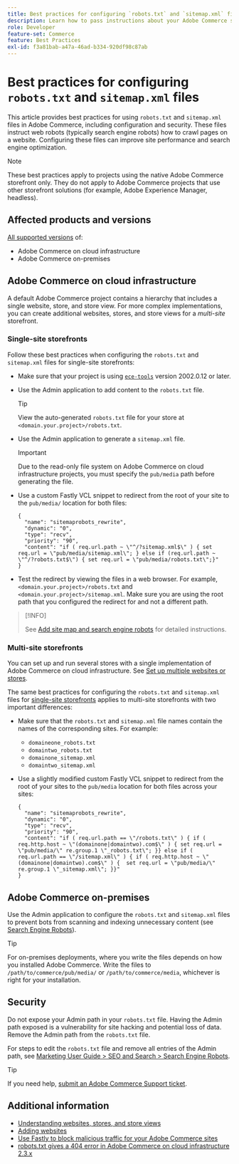 ```yaml
---
title: Best practices for configuring `robots.txt` and `sitemap.xml` files
description: Learn how to pass instructions about your Adobe Commerce site to web crawlers.
role: Developer
feature-set: Commerce
feature: Best Practices
exl-id: f3a81bab-a47a-46ad-b334-920df98c87ab
---
```

# Best practices for configuring `robots.txt` and `sitemap.xml` files

This article provides best practices for using `robots.txt` and `sitemap.xml` files in Adobe Commerce, including configuration and security. These files instruct web robots (typically search engine robots) how to crawl pages on a website. Configuring these files can improve site performance and search engine optimization.

>[!NOTE]
>
>These best practices apply to projects using the native Adobe Commerce storefront only. They do not apply to Adobe Commerce projects that use other storefront solutions (for example, Adobe Experience Manager, headless).

## Affected products and versions

[All supported versions](../../../release/versions.md) of:

- Adobe Commerce on cloud infrastructure
- Adobe Commerce on-premises

## Adobe Commerce on cloud infrastructure

A default Adobe Commerce project contains a hierarchy that includes a single website, store, and store view. For more complex implementations, you can create additional websites, stores, and store views for a _multi-site_ storefront.

### Single-site storefronts

Follow these best practices when configuring the `robots.txt` and `sitemap.xml` files for single-site storefronts:

- Make sure that your project is using [`ece-tools`](https://devdocs.magento.com/cloud/release-notes/ece-release-notes.html) version 2002.0.12 or later.
- Use the Admin application to add content to the `robots.txt` file.

  >[!TIP]
  >
  >View the auto-generated `robots.txt` file for your store at `<domain.your.project>/robots.txt`.

- Use the Admin application to generate a `sitemap.xml` file.

  >[!IMPORTANT]
  >
  >Due to the read-only file system on Adobe Commerce on cloud infrastructure projects, you must specify the `pub/media` path before generating the file.

- Use a custom Fastly VCL snippet to redirect from the root of your site to the `pub/media/` location for both files:

   ```vcl
   {
     "name": "sitemaprobots_rewrite",
     "dynamic": "0",
     "type": "recv",
     "priority": "90",
     "content": "if ( req.url.path ~ \"^/?sitemap.xml$\" ) { set req.url = \"pub/media/sitemap.xml\"; } else if (req.url.path ~ \"^/?robots.txt$\") { set req.url = \"pub/media/robots.txt\";}"
   }
   ```

- Test the redirect by viewing the files in a web browser. For example, `<domain.your.project>/robots.txt` and `<domain.your.project>/sitemap.xml`. Make sure you are using the root path that you configured the redirect for and not a different path.

>[!INFO]
>
>See [Add site map and search engine robots](https://devdocs.magento.com/cloud/trouble/robots-sitemap.html) for detailed instructions.


### Multi-site storefronts

You can set up and run several stores with a single implementation of Adobe Commerce on cloud infrastructure. See [Set up multiple websites or stores](https://devdocs.magento.com/cloud/project/project-multi-sites.html).

The same best practices for configuring the `robots.txt` and `sitemap.xml` files for [single-site storefronts](#single-site-storefronts) applies to multi-site storefronts with two important differences:

- Make sure that the `robots.txt` and `sitemap.xml` file names contain the names of the corresponding sites. For example:
  - `domaineone_robots.txt`
  - `domaintwo_robots.txt`
  - `domainone_sitemap.xml`
  - `domaintwo_sitemap.xml`

- Use a slightly modified custom Fastly VCL snippet to redirect from the root of your sites to the `pub/media` location for both files across your sites:

   ```vcl
   {
     "name": "sitemaprobots_rewrite",
     "dynamic": "0",
     "type": "recv",
     "priority": "90",
     "content": "if ( req.url.path == \"/robots.txt\" ) { if ( req.http.host ~ \"(domainone|domaintwo).com$\" ) { set req.url = \"pub/media/\" re.group.1 \"_robots.txt\"; }} else if ( req.url.path == \"/sitemap.xml\" ) { if ( req.http.host ~ \"(domainone|domaintwo).com$\" ) {  set req.url = \"pub/media/\" re.group.1 \"_sitemap.xml\"; }}"
   }
   ```

## Adobe Commerce on-premises

Use the Admin application to configure the `robots.txt` and `sitemap.xml` files to prevent bots from scanning and indexing unnecessary content (see [Search Engine Robots](https://experienceleague.adobe.com/docs/commerce-admin/marketing/seo/seo-overview.html#search-engine-robots)).

>[!TIP]
>
>For on-premises deployments, where you write the files depends on how you installed Adobe Commerce. Write the files to `/path/to/commerce/pub/media/` or `/path/to/commerce/media`, whichever is right for your installation.

## Security

Do not expose your Admin path in your `robots.txt` file. Having the Admin path exposed is a vulnerability for site hacking and potential loss of data. Remove the Admin path from the `robots.txt` file.

For steps to edit the `robots.txt` file and remove all entries of the Admin path, see [Marketing User Guide > SEO and Search > Search Engine Robots](https://experienceleague.adobe.com/docs/commerce-admin/marketing/seo/seo-overview.html#search-engine-robots).

>[!TIP]
>
>If you need help, [submit an Adobe Commerce Support ticket](https://experienceleague.adobe.com/docs/commerce-knowledge-base/kb/help-center-guide/magento-help-center-user-guide.html#submit-ticket).

## Additional information

- [Understanding websites, stores, and store views](https://devdocs.magento.com/cloud/configure/configure-best-practices.html#sites)
- [Adding websites](https://docs.magento.com/user-guide/stores/stores-all-create-website.html)
- [Use Fastly to block malicious traffic for your Adobe Commerce sites](https://devdocs.magento.com/cloud/cdn/fastly-vcl-blocking.html)
- [robots.txt gives a 404 error in Adobe Commerce on cloud infrastructure 2.3.x](https://experienceleague.adobe.com/docs/commerce-knowledge-base/kb/troubleshooting/miscellaneous/robots.txt-gives-404-error-magento-commerce-cloud-2.3.x.html)
